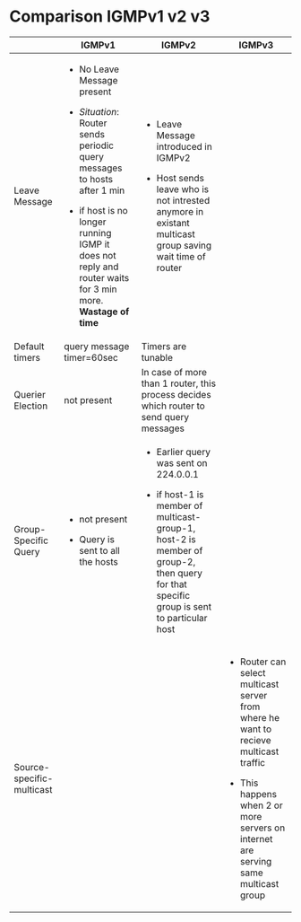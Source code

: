 # Comparison IGMPv1 v2 v3

| | IGMPv1 | IGMPv2 | IGMPv3 |
| --- | --- | --- | --- |
| Leave Message | <ul><li>No Leave Message present</li></ul> <ul><li>*Situation*: Router sends periodic query messages to hosts after 1 min</li></ul> <ul><li>if host is no longer running IGMP it does not reply and router waits for 3 min more. **Wastage of time**</li></ul> | <ul><li>Leave Message introduced in IGMPv2</li></ul> <ul><li> Host sends leave who is not intrested anymore in existant multicast group saving wait time of router</li></ul> | |
| Default timers | query message timer=60sec | Timers are tunable | |
| Querier Election | not present | In case of more than 1 router, this process decides which router to send query messages | |
| Group-Specific Query | <ul><li>not present</li></ul> <ul><li>Query is sent to all the hosts</li></ul> | <ul><li>Earlier query was sent on 224.0.0.1</li></ul> <ul><li>if host-1 is member of multicast-group-1, host-2 is member of group-2, then query for that specific group is sent to particular host</li></ul> |
| Source-specific-multicast | | | <ul><li>Router can select multicast server from where he want to recieve multicast traffic</li></ul> <ul><li>This happens when 2 or more servers on internet are serving same multicast group</li></ul> |
